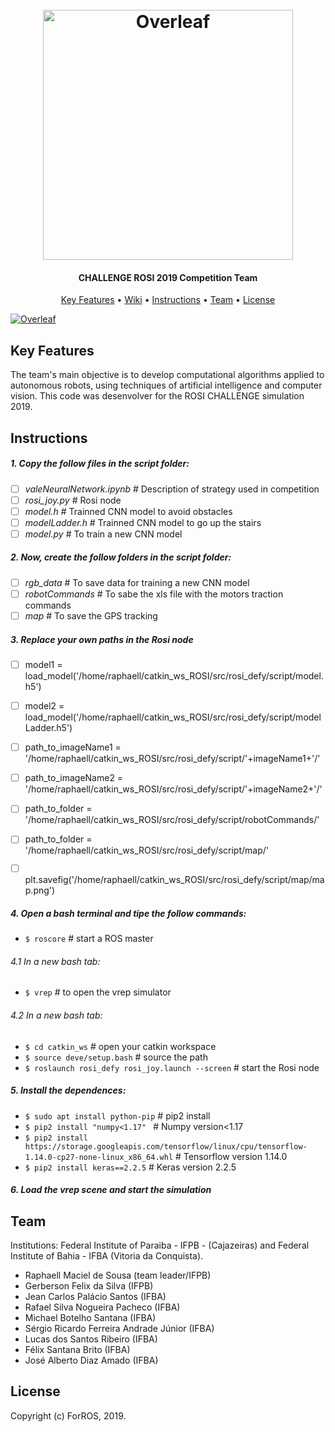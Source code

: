  <h1 align="center">
  <br>
  <a href="https://www.overleaf.com"><img src="https://user-images.githubusercontent.com/31168586/65396910-dbd1f300-dd81-11e9-9a98-8f4f329461e0.png" alt="Overleaf" width="400"></a>
</h1>

<h4 align="center">

CHALLENGE ROSI 2019 Competition Team</h4>

<p align="center">
  <a href="#key-features">Key Features</a> •
  <a href="https://github.com/overleaf/overleaf/wiki">Wiki</a> •
  <a href="#Instructions">Instructions</a> •
  <a href="#Team">Team</a> •
  <a href="#license">License</a>
</p>

<a href="https://www.overleaf.com"><img src="https://user-images.githubusercontent.com/31168586/65396913-e096a700-dd81-11e9-9b02-68e3119673cd.png" alt="Overleaf" ></a>

## Key Features

The team's main objective is to develop computational algorithms applied to autonomous robots, using techniques of artificial intelligence and computer vision. This code was desenvolver for the ROSI CHALLENGE simulation 2019.

## Instructions

##### 1. Copy the follow files in the script folder:
- [ ] *valeNeuralNetwork.ipynb*  # Description of strategy used in competition
- [ ] *rosi_joy.py* # Rosi node
- [ ] *model.h* # Trainned CNN model to avoid obstacles
- [ ] *modelLadder.h* # Trainned CNN model to go up the stairs
- [ ] *model.py* # To train a new CNN model

##### 2. Now, create the follow folders in the script folder:
- [ ] *rgb_data* # To save data for training a new CNN model
- [ ] *robotCommands* # To sabe the xls file with the motors traction commands
- [ ] *map* # To save the GPS tracking

##### 3. Replace your own paths in the Rosi node 
- [ ] model1 = load_model('/home/raphaell/catkin_ws_ROSI/src/rosi_defy/script/model.h5') 
- [ ] model2 = load_model('/home/raphaell/catkin_ws_ROSI/src/rosi_defy/script/modelLadder.h5') 
- [ ] path_to_imageName1 = '/home/raphaell/catkin_ws_ROSI/src/rosi_defy/script/'+imageName1+'/' 
- [ ] path_to_imageName2 = '/home/raphaell/catkin_ws_ROSI/src/rosi_defy/script/'+imageName2+'/' 
- [ ] path_to_folder = '/home/raphaell/catkin_ws_ROSI/src/rosi_defy/script/robotCommands/' 
- [ ] path_to_folder = '/home/raphaell/catkin_ws_ROSI/src/rosi_defy/script/map/' 
- [ ] plt.savefig('/home/raphaell/catkin_ws_ROSI/src/rosi_defy/script/map/map.png') 


##### 4. Open a bash terminal and tipe the follow commands:
- `$ roscore` # start a ROS master

###### 4.1 In a new bash tab:
- `$ vrep` # to open the vrep simulator

###### 4.2 In a new bash tab:
- `$ cd catkin_ws` # open your catkin workspace
- `$ source deve/setup.bash` # source the path
- `$ roslaunch rosi_defy rosi_joy.launch --screen` # start the Rosi node

##### 5. Install the dependences:
- `$ sudo apt install python-pip` # pip2 install
- `$ pip2 install "numpy<1.17" ` # Numpy version<1.17
- `$ pip2 install https://storage.googleapis.com/tensorflow/linux/cpu/tensorflow-1.14.0-cp27-none-linux_x86_64.whl` # Tensorflow version 1.14.0
- `$ pip2 install keras==2.2.5` # Keras version 2.2.5

##### 6. Load the vrep scene and start the simulation



## Team

Institutions: Federal Institute of Paraiba - IFPB - (Cajazeiras) and Federal Institute of Bahia - IFBA (Vitoria da Conquista).
* Raphaell Maciel de Sousa (team leader/IFPB)
* Gerberson Felix da Silva (IFPB)	
* Jean Carlos Palácio Santos (IFBA)
* Rafael Silva Nogueira Pacheco (IFBA)
* Michael Botelho Santana (IFBA)
* Sérgio Ricardo Ferreira Andrade Júnior (IFBA)
* Lucas dos Santos Ribeiro (IFBA)
* Félix Santana Brito (IFBA)
* José Alberto Diaz Amado (IFBA)


## License

Copyright (c) ForROS, 2019.
